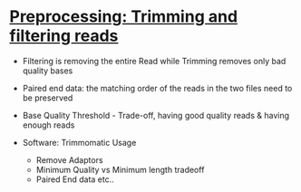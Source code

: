 # [Preprocessing: Trimming and filtering reads](https://www.youtube.com/watch?v=EKTGqatq6HI&list=PLjiXAZO27elABzLA0aHKS9chVA2TldoPF&index=3)


* Filtering is removing the entire Read while Trimming removes only bad quality bases

* Paired end data: the matching order of the reads in the two files need to be preserved


* Base Quality Threshold - Trade-off, having good quality reads & having enough reads

* Software: Trimmomatic Usage
    
    * Remove Adaptors
    * Minimum Quality vs Minimum length tradeoff
    * Paired End data etc..